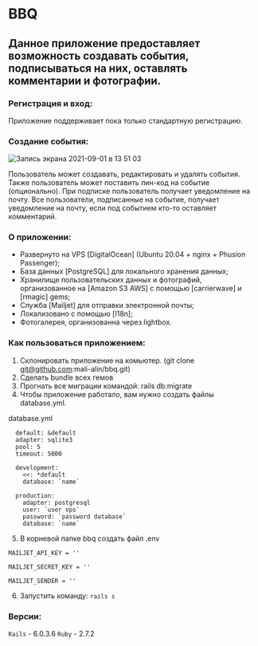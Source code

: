 # BBQ
Данное приложение предоставляет возможность создавать события, подписываться на них, оставлять комментарии и фотографии.
------
### Регистрация и вход:
Приложение поддерживает пока только стандартную регистрацию.
### Создание события:
![Запись экрана 2021-09-01 в 13 51 03](https://user-images.githubusercontent.com/79279989/131667838-5fbfd122-d9ef-42fb-986e-1628843fec11.gif)

Пользователь может создавать, редактировать и удалять события. Также пользователь может поставить пин-код на событие (опционально). При подписке пользователь получает уведомление на почту. Все пользователи, подписанные на событие, получает уведомление на почту, если под событием кто-то оставляет комментарий.

### О приложении:
- Развернуто на VPS [DigitalOcean] (Ubuntu 20.04 + nginx + Phusion Passenger);
- База данных [PostgreSQL] для локального хранения данных;
- Хранилище пользовательских данных и фотографий, организованное на [Amazon S3 AWS] c помощью [carrierwave] и [rmagic] gems;
- Служба [Mailjet] для отправки электронной почты;
- Локализовано с помощью [I18n];
- Фотогалерея, организованна через lightbox.

### Как пользоваться приложением:
1) Склонировать приложение на комьютер. (git clone git@github.com:mali-alin/bbq.git)
2) Сделать bundle всех гемов
3) Прогнать все миграции командой: rails db:migrate
4) Чтобы приложение работало, вам нужно создать файлы database.yml.

database.yml

```
  default: &default
  adapter: sqlite3
  pool: 5
  timeout: 5000

  development:
    <<: *default
    database: `name`

  production:
    adapter: postgresql
    user: `user vps`
    password: `password database`
    database: `name`
```
5) В корневой папке bbq создать файл .env
```
MAILJET_API_KEY = ''

MAILJET_SECRET_KEY = ''

MAILJET_SENDER = ''
```

6) Запустить команду: `rails s`

### Версии:
`Rails` - 6.0.3.6
`Ruby` - 2.7.2




